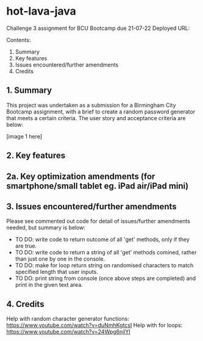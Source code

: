 # hot-lava-java
Challenge 3 assignment for BCU Bootcamp due 21-07-22
Deployed URL: 

Contents:

1. Summary
2. Key features
3. Issues encountered/further amendments
4. Credits

## 1. Summary

This project was undertaken as a submission for a Birmingham City Bootcamp assignment, with a brief to create a random password generator that meets a certain criteria.  The user story and acceptance criteria are below:

[image 1 here]

## 2. Key features



## 2a. Key optimization amendments (for smartphone/small tablet eg. iPad air/iPad mini)



## 3. Issues encountered/further amendments

Please see commented out code for detail of issues/further amendments needed, but summary is below:

- TO DO: write code to return outcome of all 'get' methods, only if they are true.
- TO DO: write code to return a string of all 'get' methods comined, rather than just one by one in the console.
- TO DO: make for loop return string on randomised characters to match specified length that user inputs.
- TO DO: print string from console (once above steps are completed) and print in the given text area.

## 4. Credits
Help with random character generator functions: https://www.youtube.com/watch?v=duNmhKgtcsI
Help with for loops: https://www.youtube.com/watch?v=24Wpg6njlYI


